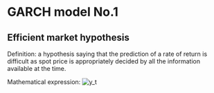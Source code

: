 # GARCH model No.1
## Efficient market hypothesis
Definition: a hypothesis saying that the prediction of a rate of return
is difficult as spot price is appropriately decided by all the information 
available at the time.

Mathematical expression:  <img src="https://latex.codecogs.com/gif.latex?y_t" title="y_t" />



